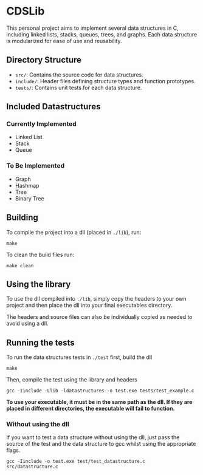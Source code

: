 # CDSLib

This personal project aims to implement several data structures in C, including linked lists, stacks, queues, trees, and graphs. Each data structure is modularized for ease of use and reusability.

## Directory Structure

- `src/`: Contains the source code for data structures.
- `include/`: Header files defining structure types and function prototypes.
- `tests/`: Contains unit tests for each data structure.

## Included Datastructures

### Currently Implemented

- Linked List
- Stack
- Queue

### To Be Implemented

- Graph
- Hashmap
- Tree
- Binary Tree

## Building

To compile the project into a dll (placed in `./lib`), run:

```
make
```

To clean the build files run:
```
make clean
```

## Using the library

To use the dll compiled into `./lib`, simply copy the headers to your own project and then place the dll into your final executables directory.

The headers and source files can also be individually copied as needed to avoid using a dll.

## Running the tests

To run the data structures tests in `./test` first, build the dll

```
make
```

Then, compile the test using the library and headers

``` 
gcc -Iinclude -Llib -ldatastructures -o test.exe tests/test_example.c
```

**To use your executable, it must be in the same path as the dll. If they are placed in different directories, the executable will fail to function.**

### Without using the dll

If you want to test a data structure without using the dll, just pass the source of the test and the data structure to gcc whilst using the appropriate flags.

```
gcc -Iinclude -o test.exe test/test_datastructure.c src/datastructure.c
```
